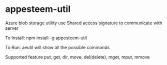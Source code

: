 # appesteem-util
Azure blob storage utility
use Shared access signature to communicate with server

To Install:
npm install -g appesteem-util

To Run:
aeutil
will show all the possible commands

Supported feature
put, get, dir, move, del(delete), mget, mput, mmove
